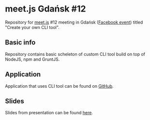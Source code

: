 # meet.js Gdańsk #12

Repository for [meet.js](http://meetjs.pl) #12 meeting in Gdańsk ([Facebook event](https://www.facebook.com/events/1789082314657440/)) titled "Create your own CLI tool".


## Basic info

Repository contains basic scheleton of custom CLI tool build on top of NodeJS, npm and GruntJS.


## Application

Application that uses CLI tool can be found on [GitHub](https://github.com/Solwit/meetjs-cli-app).


## Slides

Slides from presentation can be found [here](http://localhost:63342/Smoczysko.github.io/presentations/2016-04-25_Create_your_CLI_tool.pdf).